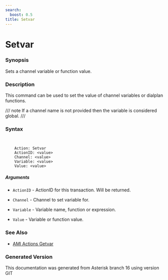 ```yaml
---
search:
  boost: 0.5
title: Setvar
---
```


# Setvar

### Synopsis

Sets a channel variable or function value.

### Description

This command can be used to set the value of channel variables or dialplan functions.<br>


/// note
If a channel name is not provided then the variable is considered global.
///


### Syntax


```


    Action: Setvar
    ActionID: <value>
    Channel: <value>
    Variable: <value>
    Value: <value>

```
##### Arguments


* `ActionID` - ActionID for this transaction. Will be returned.<br>

* `Channel` - Channel to set variable for.<br>

* `Variable` - Variable name, function or expression.<br>

* `Value` - Variable or function value.<br>

### See Also

* [AMI Actions Getvar](/Asterisk_16_Documentation/API_Documentation/AMI_Actions/Getvar)


### Generated Version

This documentation was generated from Asterisk branch 16 using version GIT 